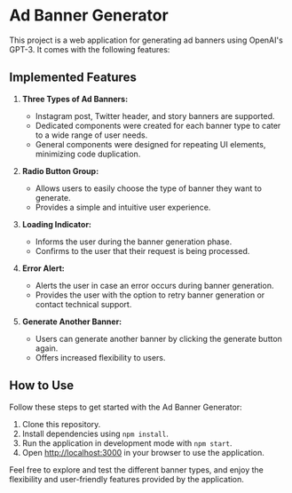 # Ad Banner Generator

This project is a web application for generating ad banners using OpenAI's GPT-3. It comes with the following features:

## Implemented Features

1. **Three Types of Ad Banners:**
   - Instagram post, Twitter header, and story banners are supported.
   - Dedicated components were created for each banner type to cater to a wide range of user needs.
   - General components were designed for repeating UI elements, minimizing code duplication.

2. **Radio Button Group:**
   - Allows users to easily choose the type of banner they want to generate.
   - Provides a simple and intuitive user experience.

3. **Loading Indicator:**
   - Informs the user during the banner generation phase.
   - Confirms to the user that their request is being processed.

4. **Error Alert:**
   - Alerts the user in case an error occurs during banner generation.
   - Provides the user with the option to retry banner generation or contact technical support.

5. **Generate Another Banner:**
   - Users can generate another banner by clicking the generate button again.
   - Offers increased flexibility to users.

## How to Use

Follow these steps to get started with the Ad Banner Generator:

1. Clone this repository.
2. Install dependencies using `npm install`.
3. Run the application in development mode with `npm start`.
4. Open [http://localhost:3000](http://localhost:3000) in your browser to use the application.

Feel free to explore and test the different banner types, and enjoy the flexibility and user-friendly features provided by the application.
